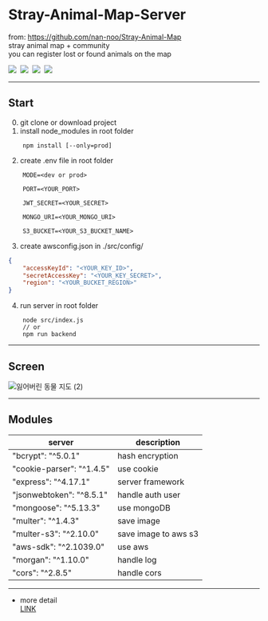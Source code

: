 # Stray-Animal-Map-Server

from: https://github.com/nan-noo/Stray-Animal-Map  
stray animal map + community  
you can register lost or found animals on the map

<p>
<img src="https://img.shields.io/badge/React.js-61DAFB?style=flat-square&logo=react&logoColor=black">&nbsp;
<img src="https://img.shields.io/badge/Node.js-339933?style=flat-square&logo=Node.js&logoColor=white"/>&nbsp;
<img src="https://img.shields.io/badge/MongoDB-47A248?style=flat-square&logo=MongoDB&logoColor=white"/>&nbsp;
<img src="https://img.shields.io/badge/GoogleMapsAPI-4285f4?style=flat-square&logo=Google Maps&logoColor=white"/>&nbsp;
</p>

---

## Start

0. git clone or download project
1. install node_modules in root folder

```
    npm install [--only=prod]
```

2. create .env file in root folder

```
    MODE=<dev or prod>

    PORT=<YOUR_PORT>

    JWT_SECRET=<YOUR_SECRET>

    MONGO_URI=<YOUR_MONGO_URI>

    S3_BUCKET=<YOUR_S3_BUCKET_NAME>
```

3. create awsconfig.json in ./src/config/

```JSON
{
    "accessKeyId": "<YOUR_KEY_ID>",
    "secretAccessKey": "<YOUR_KEY_SECRET>",
    "region": "<YOUR_BUCKET_REGION>"
}
```

4. run server in root folder

```
    node src/index.js
    // or
    npm run backend
```

---

## Screen

![잃어버린 동물 지도 (2)](https://user-images.githubusercontent.com/54002105/143589099-12932b20-1efe-490a-bc19-aec3b21f4e84.gif)

---

## Modules

| server                    | description          |
| ------------------------- | -------------------- |
| "bcrypt": "^5.0.1"        | hash encryption      |
| "cookie-parser": "^1.4.5" | use cookie           |
| "express": "^4.17.1"      | server framework     |
| "jsonwebtoken": "^8.5.1"  | handle auth user     |
| "mongoose": "^5.13.3"     | use mongoDB          |
| "multer": "^1.4.3"        | save image           |
| "multer-s3": "^2.10.0"    | save image to aws s3 |
| "aws-sdk": "^2.1039.0"    | use aws              |
| "morgan": "^1.10.0"       | handle log           |
| "cors": "^2.8.5"          | handle cors          |

---

- more detail  
  <a href="https://first-daisy-ddd.notion.site/Stray-Animal-Map-209a68fa7d974e60bf814b9282bd2ca1">LINK</a>
